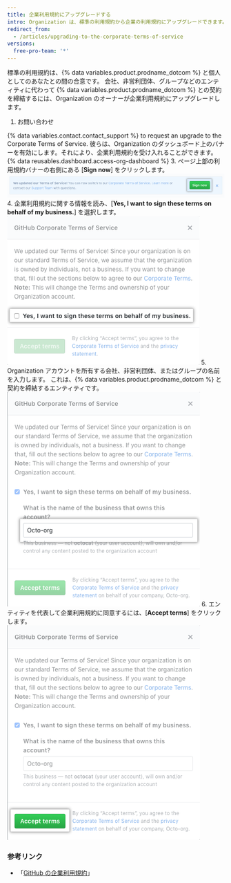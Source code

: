 ```yaml
---
title: 企業利用規約にアップグレードする
intro: Organization は、標準の利用規約から企業の利用規約にアップグレードできます。
redirect_from:
  - /articles/upgrading-to-the-corporate-terms-of-service
versions:
  free-pro-team: '*'
---
```


標準の利用規約は、{% data variables.product.prodname_dotcom %} と個人としてのあなたとの間の合意です。 会社、非営利団体、グループなどのエンティティに代わって {% data variables.product.prodname_dotcom %} との契約を締結するには、Organization のオーナーが企業利用規約にアップグレードします。

1. お問い合わせ

{% data variables.contact.contact_support %} to request an upgrade to the Corporate Terms of Service. 彼らは、Organization のダッシュボード上のバナーを有効にします。それにより、企業利用規約を受け入れることができます。
{% data reusables.dashboard.access-org-dashboard %}
3. ページ上部の利用規約バナーの右側にある [**Sign now**] をクリックします。 ![[Sign now] ボタン](/assets/images/help/organizations/sign-now-button.png)
4. 企業利用規約に関する情報を読み、[**Yes, I want to sign these terms on behalf of my business.**] を選択します。 ![会社を代表して署名するためのチェックボックス](/assets/images/help/organizations/sign-on-behalf-business.png)
5. Organization アカウントを所有する会社、非営利団体、またはグループの名前を入力します。 これは、{% data variables.product.prodname_dotcom %} と契約を締結するエンティティです。 ![ビジネス名フィールド](/assets/images/help/organizations/business-name-field.png)
6. エンティティを代表して企業利用規約に同意するには、[**Accept terms**] をクリックします。 ![[Accept terms] ボタン](/assets/images/help/organizations/accept-terms-button.png)

### 参考リンク
- 「[GitHub の企業利用規約](/articles/github-corporate-terms-of-service/)」

